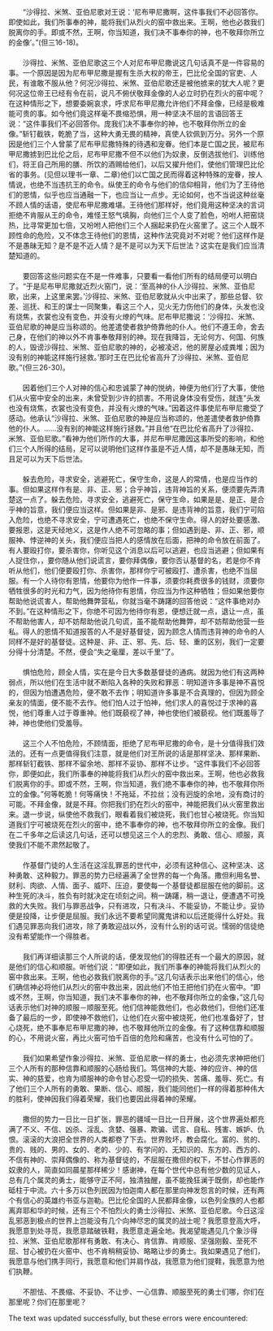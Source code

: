 　　“沙得拉、米煞、亚伯尼歌对王说：‘尼布甲尼撒啊，这件事我们不必回答你。即使如此，我们所事奉的神，能将我们从烈火的窑中救出来。王啊，他也必救我们脱离你的手。即或不然，王啊，你当知道，我们决不事奉你的神，也不敬拜你所立的金像’。”(但三16-18)。  
　　  
　　沙得拉、米煞、亚伯尼歌这三个人对尼布甲尼撒说这几句话真不是一件容易的事。一个原因是因为尼布甲尼撒是握有生杀大权的帝王，巴比伦全国的官吏、人民，有谁敢不服从他？何况沙得拉、米煞、亚伯尼歌还是被他掳来的犹大人呢？更何况这位帝王已经有令在前，说凡不俯伏敬拜金像的人必立时扔在烈火的窑中呢？在这种情形之下，想要委婉哀求，呼求尼布甲尼撒允许他们不拜金像，已经是极难能可贵的事。如今他们竟这样毫不畏缩恐惧，用一种坚决不屈的言语回答王说：“这件事我们不必回答你。庞我们决不事奉你的神，也不敬拜你所立的金像。”斩钉截铁，乾脆了当，这种大勇无畏的精神，真使人钦佩到万分。另外一个原因是他们三个人曾蒙了尼布甲尼撒特殊的待遇和宠眷。他们本是亡国之民，被尼布甲尼撒掳到巴比伦之后，尼布甲尼撒不但不以他们为奴隶，反倒选拔他们、训练他们，将王自己所用的膳、所饮的酒赐给他们，以后又擢升他们，使他们管理巴比伦省的事务。(见但以理书一章、二章)他们以亡国之民而得着这种特殊的宠眷，按人情说，也绝不当违抗王的命令。纵使王的命令与他们的信仰相背，他们为了王待他们的恩情，似乎也应当通融一下，也应当让一点步。无论如何，也不当说这种丝毫不顾人情的话语，使尼布甲尼撒难堪。王待他们那样好，他们竟用这种坚决的言词拒绝不肯服从王的命令，难怪王怒气填胸，向他们三个人变了脸色，吩咐人把窑烧热，比寻常更加七倍，又吩咐人把他们三个人捆起来扔在火窑里了。这三个人既不顾性命的危险，又不体念王待他们的恩情，这种作法究竟对不对呢？他们这样作是不是愚昧无知？是不是不近人情？是不是可以为天下后世法？这实在是我们应当清楚知道的。  
　　  
　　要回答这些问题实在不是一件难事，只要看一看他们所有的结局便可以明白了。“于是尼布甲尼撒就近烈火窑门，说：‘至高神的仆人沙得拉、米煞、亚伯尼歌，出来，上这里来罢。’沙得拉、米煞、亚伯尼歌就从火中出来了，那些总督、钦差、巡抚、和王的谋士一同聚集，看这三个人，见火无力伤他们的身体，头发也没有烧焦，衣裳也没有变色，并没有火燎的气味。尼布甲尼撒说：‘沙得拉、米煞、亚伯尼歌的神是应当称颂的。他差遣使者救护倚靠他的仆人。他们不遵王命，舍去己身，在他们的神以外不肯事奉敬拜别的神。现在我降旨，无论何方、何国、何族的人，毁谤沙得拉、米煞、亚伯尼歌的神的，必被凌迟，他的房屋必成粪堆；因为没有别的神能这样施行拯救。’那时王在巴比伦省高升了沙得拉、米煞、亚伯尼歌。”(但三26-30)。  
　　  
　　因着他们三个人对神的信心和忠诚蒙了神的悦纳，神便为他们行了大事，使他们从火窑中安全的出来，未曾受到少许的损害。不用说身体没有受伤，就连“头发也没有烧焦，衣裳也没有变色，并没有火燎的气味。”因着这件事使尼布甲尼撒受了感动。他承认“沙得拉、米煞、亚伯尼歌的神是应当称颂的，他差遣使者救护倚靠他的仆人。……没有别的神能这样施行拯救。”并且他“在巴比伦省高升了沙得拉、米煞、亚伯尼歌。”看神为他们所作的大事，并尼布甲尼撒因这事所受的影响，和他们三个人所得的结局，足可以说明他们这样作虽是不近人情，却不是愚昧无知，而且足可以为天下后世法。  
　　  
　　躲去危险，寻求安全，逃避死亡，保守生命，这是人的常情，也是应当作的事。但如果这样作有是、非、正、邪；合乎神旨，违背神旨的关系，便须要先弄清楚这一点了。躲去危险，寻求安全，逃避死亡，保守生命，如果是是、是正、是合乎神的旨意，我们便应当这样。但如果是非、是邪、是违背神的旨意，我们宁可陷入危险，也绝不寻求安全，宁可遭遇死亡，也绝不保守生命。得人的好处要感激、要报恩，这是天经地义，这是作人绝不可忽略的事；但如遇到是、非、正、邪，顺服神、悖逆神的关头，我们便应当把人的感情放在后面，把神的命令放在前面了。有人要殴打你，要杀害你，你听见这个消息以后可以逃避，也应当逃避；但如果有人捉住你，，要你随从他们说谎言，要你拜偶像，要你否认基督的名，若是你不肯听从他们，他们便要殴打你、杀害你，那样你宁可被殴打、遭杀害，也绝不当屈服。有一个人待你有恩情，他要你为他作一件事，须要你耗费很多的钱财，须要你牺牲很多的时光和力气，因为他待你有恩情，你应当为作这种牺牲；但如果他要你帮助他说谎害人，帮助他舞弊营私，你就当毫不踌躇的回答他说：“这件事绝对办不到。”在这种情形之下，你绝不可因为他待你有恩，便想迁就一点，退让一点，虽不帮助他害人，却不妨帮助他说几句谎，虽不能帮助他舞弊，却不妨帮助他营一些私。得人的恩情不知道报答的人不是好基督徒，因为顾念人情而违背神的命令的人同样不是好的基督徒。这种是、非、正、邪、先、后、轻、重的区别，我们一定要分得十分清楚。不然，便会“失之毫厘，差以千里”了。  
　　  
　　惧怕危险，顾全人情，实在是今日大多数基督徒的通病。就因为他们有这两种弱点，所以他们在生活中就不断陷入各种的失败和罪恶：明知道许多事是神不喜悦的，但因为怕遭遇危险，便不敢不去作；明知道许多事是不合真理的，但因为顾全亲友的情面，便不能不去作。他们怕人过于怕神，他们求人的喜悦过于求神的喜悦，他们尊重人过于尊重神。他们既藐视了神，神也使他们被藐视。他们既羞辱了神，神也使他们受羞辱。  
　　  
　　这三个人不怕危险，不顾情面，拒绝了尼布甲尼撒的命令，是十分值得我们效法的。还有一点更值得我们注意，就是他们对王所说的话是那样坚决、那样果断、那样斩钉截铁、那样不留余地、那样不妥协、那样不让步。“这件事我们不必回答你，即便如此，我们所事奉的神能将我们从烈火的窑中救出来。王啊，他也必救我们脱离你的手。即或不然，王啊，你当知道，我们绝不事奉你的神，也不敬拜你所立的金像。”何等乾脆！何等痛快！不拖延，不拉丝；没有迥旋的余地，没有商讨的可能。不拜金像，就是不拜。你把我们扔在烈火的窑中，神能把我们从火窑里救出来。退一步说，纵使他不救我们，眼看着我们被烧死，我们也甘心被烧死。你当知道我们宁可被烧死在烈火的窑中，绝不事奉你的神，也不敬拜你所立的金像。我们在二千多年之后读这几句话，还可以想见这三个人的忠烈、勇敢、信心、顺服，真使我们不能不肃然起敬了。  
　　  
　　作基督门徒的人生活在这淫乱罪恶的世代中，必须有这种信心、这种坚决、这种勇敢、这种毅力。罪恶的势力已经遍满了全世界的每一个角落。撒但利用名誉、财利、肉欲、人情、面子、威吓、压迫，要使每一个基督徒都屈服在他的脚前。这种生死的决斗，胜负有时就决定在顷刻之间。稍一踌躇，稍一退让，便遭遇不可挽救的大失败。我们与罪恶战争，只有进攻，只有决斗、不能妥协，不能让步。妥协便是投降，让步便是屈服。我们永远不要希望同魔鬼讲和以后还能得什么好处。我们遇见罪恶向我们进攻，除了勇敢迎战以外，没有什么别的话可说。懦弱的信徒绝没有希望能作一个得胜者。  
　　  
　　我们再详细读那三个人所说的话，便发现他们的得胜还有一个最大的原因，就是他们的信心和顺服。听他们说：“即便如此，我们所事奉的神能将我们从烈火的窑中救出来。王啊，他也必救我们脱离你的手。”这几句话表示出来他们的信心，他们确信神必将他们从烈火的窑中救出来，因此他们不怕王把他们扔在火窑中。“即或不然，王啊，你当知道，我们决不事奉你的神，也不敬拜你所立的金像，”这几句话表示他们对神的顺服－顺服至死。他们信神能救他们，也必救他们，但他们还准备了最后的一步，即使神不救他们，让他们在火窑中被烧死，他们也准备好了，甘心烧死，绝不事奉尼布甲尼撒的神，也不敬拜他所立的金像。有了这种信靠和顺服的心，不用说火窑，再比火窑可怕千百倍的危险和痛苦，也没有什么可怕的了。  
　　  
　　我们如果希望作象沙得拉、米煞、亚伯尼歌一样的勇士，也必须先求神把他们三个人所有的那种信靠和顺服的心肠给我们。笃信神的大能、神的应许、神的信实、神的慈爱，也肯为顺服神的命令甘心忍受一切的损失、苦痛、羞辱、死亡。有了他们三个人所有的勇敢、果断、信心、顺服，我们能同他们一样的得着那种伟大的胜利，使神因我们得着荣耀，我们也要因此得着神的荣耀。  
　　  
　　撒但的势力一日比一日扩张，罪恶的疆域一日比一日开展，这个世界遍处都充满了不义、不信、凶杀、淫乱、贪婪、强暴、欺骗、谎言、自私、残害、嫉妒、仇恨。滚滚的大浪把全世界的人类都卷了下去。世界败坏，教会腐化。富的、贫的、贵的、贱的、男的、女的、老的、少的、有学问的、无知识的、东方的、西方的、不信有神的、崇拜偶像的、称为基督徒的，不屈服在撒但的权下，不甘心作罪恶的奴隶的人，简直如同晨星那样稀少！感谢神，在每个世代中总有他少数的见证人，总有几个属灵的勇士，能够守正不阿，独清独醒，虽不能挽狂澜于既倒，却也能作砥柱于中流。六十多万以色列民因为怕迦南人都在那里向神发怨言的时候，还有两个有信心的英雄约书亚与迦勒。巴比伦全国的人民都拜金像，以色列全族的人也都离弃耶和华的时候，还有三个不怕烈火的勇士沙得拉、米煞、亚伯尼歌。今日这淫乱邪恶到极点的世界上岂能没有几个向神尽忠的属灵的战士呢？我愿意登高大呼，我愿意到处寻觅，我愿意踏破铁鞋，我愿意走遍全地。我渴望能遇见几个象沙得拉、米煞、亚伯尼歌那样有勇敢、有决心、肯信靠、肯顺服、坚强刚毅、至死不屈、甘心被扔在火窑中、也不肯稍稍妥协、略略让步的勇士。我如果遇见了他们，我愿意与他们携手同行，我愿意和他们并肩作战，我愿意为他们提鞋，我愿意为他们执鞭。  
　　  
　　不胆怯、不畏缩、不妥协、不让步、一心信靠、顺服至死的勇士们哪，你们在那里呢？你们在那里呢？

The text was updated successfully, but these errors were encountered: